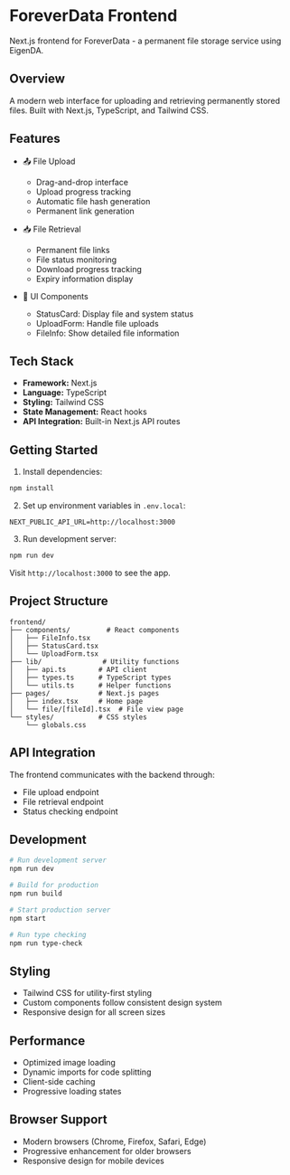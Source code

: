 # ForeverData Frontend

Next.js frontend for ForeverData - a permanent file storage service using EigenDA.

## Overview

A modern web interface for uploading and retrieving permanently stored files. Built with Next.js, TypeScript, and Tailwind CSS.

## Features

- 📤 File Upload
  - Drag-and-drop interface
  - Upload progress tracking
  - Automatic file hash generation
  - Permanent link generation

- 📥 File Retrieval
  - Permanent file links
  - File status monitoring
  - Download progress tracking
  - Expiry information display

- 💫 UI Components
  - StatusCard: Display file and system status
  - UploadForm: Handle file uploads
  - FileInfo: Show detailed file information

## Tech Stack

- **Framework:** Next.js
- **Language:** TypeScript
- **Styling:** Tailwind CSS
- **State Management:** React hooks
- **API Integration:** Built-in Next.js API routes

## Getting Started

1. Install dependencies:
```bash
npm install
```

2. Set up environment variables in `.env.local`:
```env
NEXT_PUBLIC_API_URL=http://localhost:3000
```

3. Run development server:
```bash
npm run dev
```

Visit `http://localhost:3000` to see the app.

## Project Structure

```
frontend/
├── components/         # React components
│   ├── FileInfo.tsx
│   ├── StatusCard.tsx
│   └── UploadForm.tsx
├── lib/               # Utility functions
│   ├── api.ts        # API client
│   ├── types.ts      # TypeScript types
│   └── utils.ts      # Helper functions
├── pages/            # Next.js pages
│   ├── index.tsx     # Home page
│   └── file/[fileId].tsx  # File view page
└── styles/           # CSS styles
    └── globals.css
```

## API Integration

The frontend communicates with the backend through:
- File upload endpoint
- File retrieval endpoint
- Status checking endpoint

## Development

```bash
# Run development server
npm run dev

# Build for production
npm run build

# Start production server
npm start

# Run type checking
npm run type-check
```

## Styling

- Tailwind CSS for utility-first styling
- Custom components follow consistent design system
- Responsive design for all screen sizes

## Performance

- Optimized image loading
- Dynamic imports for code splitting
- Client-side caching
- Progressive loading states

## Browser Support

- Modern browsers (Chrome, Firefox, Safari, Edge)
- Progressive enhancement for older browsers
- Responsive design for mobile devices
